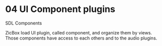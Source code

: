 # 04 UI Component plugins

SDL Components

ZicBox load UI plugin, called component, and organize them by views. Those components have access to each others and to the audio plugins.
